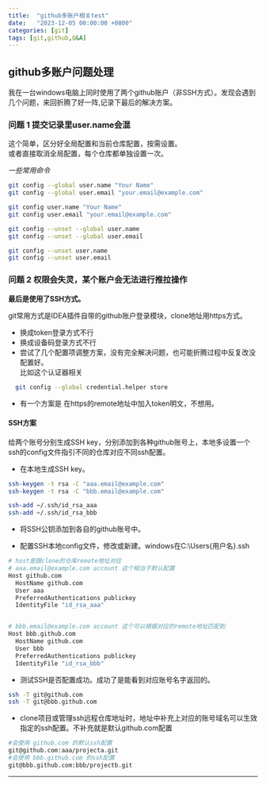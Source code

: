 ```yaml
---
title:  "github多账户相关test"
date:   "2023-12-05 00:00:00 +0800"
categories: [git]
tags: [git,github,Q&A]
---
```



## github多账户问题处理

我在一台windows电脑上同时使用了两个github账户（非SSH方式）。发现会遇到几个问题，来回折腾了好一阵,记录下最后的解决方案。

### 问题 1 提交记录里user.name会混

这个简单，区分好全局配置和当前仓库配置，按需设置。  
或者直接取消全局配置，每个仓库都单独设置一次。

*一些常用命令*

```bash
git config --global user.name "Your Name"
git config --global user.email "your.email@example.com"
```

```bash
git config user.name "Your Name"
git config user.email "your.email@example.com"
```

```bash
git config --unset --global user.name
git config --unset --global user.email
```

```bash
git config --unset user.name
git config --unset user.email
```

### 问题 2 权限会失灵，某个账户会无法进行推拉操作

**最后是使用了SSH方式。**

git常用方式是IDEA插件自带的github账户登录模块，clone地址用https方式。

- 换成token登录方式不行
- 换成设备码登录方式不行
- 尝试了几个配置项调整方案，没有完全解决问题，也可能折腾过程中反复改没配置好。  
  比如这个认证器相关

```bash
  git config --global credential.helper store
```

- 有一个方案是 在https的remote地址中加入token明文，不想用。

#### SSH方案

给两个账号分别生成SSH key，分别添加到各种github账号上，本地多设置一个ssh的config文件指引不同的仓库对应不同ssh配置。

- 在本地生成SSH key。

```bash
ssh-keygen -t rsa -C "aaa.email@example.com"
ssh-keygen -t rsa -C "bbb.email@example.com"
```

```bash
ssh-add ~/.ssh/id_rsa_aaa
ssh-add ~/.ssh/id_rsa_bbb
```

- 将SSH公钥添加到各自的github账号中。

- 配置SSH本地config文件，修改或新建。windows在C:\Users\{用户名}\.ssh

```bash
# host是跟clone的仓库remote地址对应
# aaa.email@example.com account 这个相当于默认配置
Host github.com
  HostName github.com
  User aaa
  PreferredAuthentications publickey
  IdentityFile "id_rsa_aaa"


# bbb.email@example.com account 这个可以根据对应的remote地址匹配到
Host bbb.github.com
  HostName github.com
  User bbb
  PreferredAuthentications publickey
  IdentityFile "id_rsa_bbb"
```

- 测试SSH是否配置成功。成功了是能看到对应账号名字返回的。

```bash
ssh -T git@github.com
ssh -T git@bbb.github.com
```

- clone项目或管理ssh远程仓库地址时，地址中补充上对应的账号域名可以生效指定的ssh配置。不补充就是默认github.com配置

```bash
#会使用 github.com 的默认ssh配置
git@github.com:aaa/projecta.git
#会使用 bbb.github.com 的ssh配置
git@bbb.github.com:bbb/projectb.git
```

---
